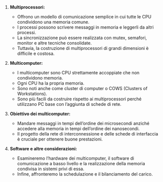 1. **Multiprocessori:**
    
    - Offrono un modello di comunicazione semplice in cui tutte le CPU condividono una memoria comune.
    - I processi possono scrivere messaggi in memoria e leggerli da altri processi.
    - La sincronizzazione può essere realizzata con mutex, semafori, monitor e altre tecniche consolidate.
    - Tuttavia, la costruzione di multiprocessori di grandi dimensioni è difficile e costosa.
2. **Multicomputer:**
    
    - I multicomputer sono CPU strettamente accoppiate che non condividono memoria.
    - Ogni CPU ha la propria memoria.
    - Sono noti anche come cluster di computer o COWS (Clusters of Workstations).
    - Sono più facili da costruire rispetto ai multiprocessori perché utilizzano PC base con l’aggiunta di schede di rete.
3. **Obiettivo dei multicomputer:**
    
    - Mandare messaggi in tempi dell’ordine dei microsecondi anziché accedere alla memoria in tempi dell’ordine dei nanosecondi.
    - Il progetto della rete di interconnessione e delle schede di interfaccia è cruciale per ottenere buone prestazioni.
4. **Software e altre considerazioni:**
    
    - Esamineremo l’hardware dei multicomputer, il software di comunicazione a basso livello e la realizzazione della memoria condivisa in sistemi privi di essa.
    - Infine, affronteremo la schedulazione e il bilanciamento del carico.

